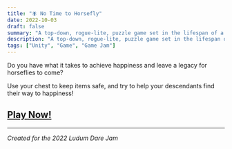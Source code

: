 ```yaml
---
title: "🪰 No Time to Horsefly" 
date: 2022-10-03
draft: false
summary: "A top-down, rogue-lite, puzzle game set in the lifespan of a horsefly created for the 2022 Ludum Dare"  
description: "A top-down, rogue-lite, puzzle game set in the lifespan of a horsefly created for the 2022 Ludum Dare Jam"  
tags: ["Unity", "Game", "Game Jam"]
---
```


Do you have what it takes to achieve happiness and leave a legacy for horseflies to come?

Use your chest to keep items safe, and try to help your descendants find their way to happiness!


## [Play Now!](https://xangrab.itch.io/no-time-to-horsefly)
---
*Created for the 2022 Ludum Dare Jam*

